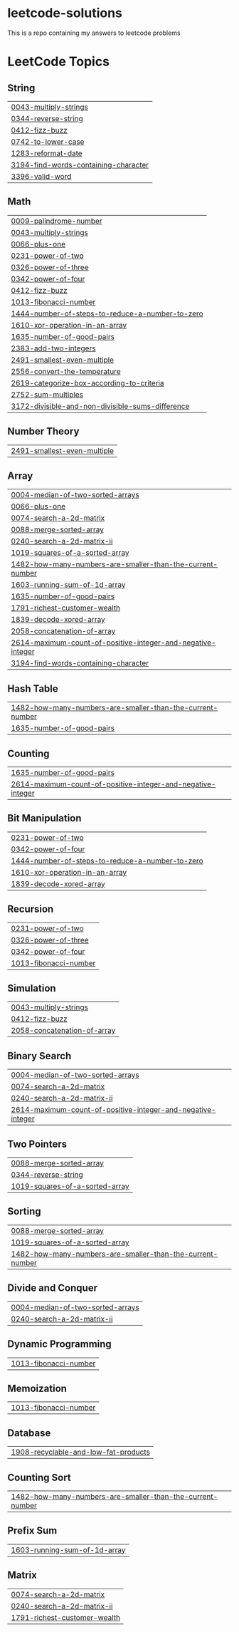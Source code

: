 # leetcode-solutions
This is a repo containing my answers to leetcode problems
<!---LeetCode Topics Start-->
# LeetCode Topics
## String
|  |
| ------- |
| [0043-multiply-strings](https://github.com/chengat/leetcode-solutions/tree/master/0043-multiply-strings) |
| [0344-reverse-string](https://github.com/chengat/leetcode-solutions/tree/master/0344-reverse-string) |
| [0412-fizz-buzz](https://github.com/chengat/leetcode-solutions/tree/master/0412-fizz-buzz) |
| [0742-to-lower-case](https://github.com/chengat/leetcode-solutions/tree/master/0742-to-lower-case) |
| [1283-reformat-date](https://github.com/chengat/leetcode-solutions/tree/master/1283-reformat-date) |
| [3194-find-words-containing-character](https://github.com/chengat/leetcode-solutions/tree/master/3194-find-words-containing-character) |
| [3396-valid-word](https://github.com/chengat/leetcode-solutions/tree/master/3396-valid-word) |
## Math
|  |
| ------- |
| [0009-palindrome-number](https://github.com/chengat/leetcode-solutions/tree/master/0009-palindrome-number) |
| [0043-multiply-strings](https://github.com/chengat/leetcode-solutions/tree/master/0043-multiply-strings) |
| [0066-plus-one](https://github.com/chengat/leetcode-solutions/tree/master/0066-plus-one) |
| [0231-power-of-two](https://github.com/chengat/leetcode-solutions/tree/master/0231-power-of-two) |
| [0326-power-of-three](https://github.com/chengat/leetcode-solutions/tree/master/0326-power-of-three) |
| [0342-power-of-four](https://github.com/chengat/leetcode-solutions/tree/master/0342-power-of-four) |
| [0412-fizz-buzz](https://github.com/chengat/leetcode-solutions/tree/master/0412-fizz-buzz) |
| [1013-fibonacci-number](https://github.com/chengat/leetcode-solutions/tree/master/1013-fibonacci-number) |
| [1444-number-of-steps-to-reduce-a-number-to-zero](https://github.com/chengat/leetcode-solutions/tree/master/1444-number-of-steps-to-reduce-a-number-to-zero) |
| [1610-xor-operation-in-an-array](https://github.com/chengat/leetcode-solutions/tree/master/1610-xor-operation-in-an-array) |
| [1635-number-of-good-pairs](https://github.com/chengat/leetcode-solutions/tree/master/1635-number-of-good-pairs) |
| [2383-add-two-integers](https://github.com/chengat/leetcode-solutions/tree/master/2383-add-two-integers) |
| [2491-smallest-even-multiple](https://github.com/chengat/leetcode-solutions/tree/master/2491-smallest-even-multiple) |
| [2556-convert-the-temperature](https://github.com/chengat/leetcode-solutions/tree/master/2556-convert-the-temperature) |
| [2619-categorize-box-according-to-criteria](https://github.com/chengat/leetcode-solutions/tree/master/2619-categorize-box-according-to-criteria) |
| [2752-sum-multiples](https://github.com/chengat/leetcode-solutions/tree/master/2752-sum-multiples) |
| [3172-divisible-and-non-divisible-sums-difference](https://github.com/chengat/leetcode-solutions/tree/master/3172-divisible-and-non-divisible-sums-difference) |
## Number Theory
|  |
| ------- |
| [2491-smallest-even-multiple](https://github.com/chengat/leetcode-solutions/tree/master/2491-smallest-even-multiple) |
## Array
|  |
| ------- |
| [0004-median-of-two-sorted-arrays](https://github.com/chengat/leetcode-solutions/tree/master/0004-median-of-two-sorted-arrays) |
| [0066-plus-one](https://github.com/chengat/leetcode-solutions/tree/master/0066-plus-one) |
| [0074-search-a-2d-matrix](https://github.com/chengat/leetcode-solutions/tree/master/0074-search-a-2d-matrix) |
| [0088-merge-sorted-array](https://github.com/chengat/leetcode-solutions/tree/master/0088-merge-sorted-array) |
| [0240-search-a-2d-matrix-ii](https://github.com/chengat/leetcode-solutions/tree/master/0240-search-a-2d-matrix-ii) |
| [1019-squares-of-a-sorted-array](https://github.com/chengat/leetcode-solutions/tree/master/1019-squares-of-a-sorted-array) |
| [1482-how-many-numbers-are-smaller-than-the-current-number](https://github.com/chengat/leetcode-solutions/tree/master/1482-how-many-numbers-are-smaller-than-the-current-number) |
| [1603-running-sum-of-1d-array](https://github.com/chengat/leetcode-solutions/tree/master/1603-running-sum-of-1d-array) |
| [1635-number-of-good-pairs](https://github.com/chengat/leetcode-solutions/tree/master/1635-number-of-good-pairs) |
| [1791-richest-customer-wealth](https://github.com/chengat/leetcode-solutions/tree/master/1791-richest-customer-wealth) |
| [1839-decode-xored-array](https://github.com/chengat/leetcode-solutions/tree/master/1839-decode-xored-array) |
| [2058-concatenation-of-array](https://github.com/chengat/leetcode-solutions/tree/master/2058-concatenation-of-array) |
| [2614-maximum-count-of-positive-integer-and-negative-integer](https://github.com/chengat/leetcode-solutions/tree/master/2614-maximum-count-of-positive-integer-and-negative-integer) |
| [3194-find-words-containing-character](https://github.com/chengat/leetcode-solutions/tree/master/3194-find-words-containing-character) |
## Hash Table
|  |
| ------- |
| [1482-how-many-numbers-are-smaller-than-the-current-number](https://github.com/chengat/leetcode-solutions/tree/master/1482-how-many-numbers-are-smaller-than-the-current-number) |
| [1635-number-of-good-pairs](https://github.com/chengat/leetcode-solutions/tree/master/1635-number-of-good-pairs) |
## Counting
|  |
| ------- |
| [1635-number-of-good-pairs](https://github.com/chengat/leetcode-solutions/tree/master/1635-number-of-good-pairs) |
| [2614-maximum-count-of-positive-integer-and-negative-integer](https://github.com/chengat/leetcode-solutions/tree/master/2614-maximum-count-of-positive-integer-and-negative-integer) |
## Bit Manipulation
|  |
| ------- |
| [0231-power-of-two](https://github.com/chengat/leetcode-solutions/tree/master/0231-power-of-two) |
| [0342-power-of-four](https://github.com/chengat/leetcode-solutions/tree/master/0342-power-of-four) |
| [1444-number-of-steps-to-reduce-a-number-to-zero](https://github.com/chengat/leetcode-solutions/tree/master/1444-number-of-steps-to-reduce-a-number-to-zero) |
| [1610-xor-operation-in-an-array](https://github.com/chengat/leetcode-solutions/tree/master/1610-xor-operation-in-an-array) |
| [1839-decode-xored-array](https://github.com/chengat/leetcode-solutions/tree/master/1839-decode-xored-array) |
## Recursion
|  |
| ------- |
| [0231-power-of-two](https://github.com/chengat/leetcode-solutions/tree/master/0231-power-of-two) |
| [0326-power-of-three](https://github.com/chengat/leetcode-solutions/tree/master/0326-power-of-three) |
| [0342-power-of-four](https://github.com/chengat/leetcode-solutions/tree/master/0342-power-of-four) |
| [1013-fibonacci-number](https://github.com/chengat/leetcode-solutions/tree/master/1013-fibonacci-number) |
## Simulation
|  |
| ------- |
| [0043-multiply-strings](https://github.com/chengat/leetcode-solutions/tree/master/0043-multiply-strings) |
| [0412-fizz-buzz](https://github.com/chengat/leetcode-solutions/tree/master/0412-fizz-buzz) |
| [2058-concatenation-of-array](https://github.com/chengat/leetcode-solutions/tree/master/2058-concatenation-of-array) |
## Binary Search
|  |
| ------- |
| [0004-median-of-two-sorted-arrays](https://github.com/chengat/leetcode-solutions/tree/master/0004-median-of-two-sorted-arrays) |
| [0074-search-a-2d-matrix](https://github.com/chengat/leetcode-solutions/tree/master/0074-search-a-2d-matrix) |
| [0240-search-a-2d-matrix-ii](https://github.com/chengat/leetcode-solutions/tree/master/0240-search-a-2d-matrix-ii) |
| [2614-maximum-count-of-positive-integer-and-negative-integer](https://github.com/chengat/leetcode-solutions/tree/master/2614-maximum-count-of-positive-integer-and-negative-integer) |
## Two Pointers
|  |
| ------- |
| [0088-merge-sorted-array](https://github.com/chengat/leetcode-solutions/tree/master/0088-merge-sorted-array) |
| [0344-reverse-string](https://github.com/chengat/leetcode-solutions/tree/master/0344-reverse-string) |
| [1019-squares-of-a-sorted-array](https://github.com/chengat/leetcode-solutions/tree/master/1019-squares-of-a-sorted-array) |
## Sorting
|  |
| ------- |
| [0088-merge-sorted-array](https://github.com/chengat/leetcode-solutions/tree/master/0088-merge-sorted-array) |
| [1019-squares-of-a-sorted-array](https://github.com/chengat/leetcode-solutions/tree/master/1019-squares-of-a-sorted-array) |
| [1482-how-many-numbers-are-smaller-than-the-current-number](https://github.com/chengat/leetcode-solutions/tree/master/1482-how-many-numbers-are-smaller-than-the-current-number) |
## Divide and Conquer
|  |
| ------- |
| [0004-median-of-two-sorted-arrays](https://github.com/chengat/leetcode-solutions/tree/master/0004-median-of-two-sorted-arrays) |
| [0240-search-a-2d-matrix-ii](https://github.com/chengat/leetcode-solutions/tree/master/0240-search-a-2d-matrix-ii) |
## Dynamic Programming
|  |
| ------- |
| [1013-fibonacci-number](https://github.com/chengat/leetcode-solutions/tree/master/1013-fibonacci-number) |
## Memoization
|  |
| ------- |
| [1013-fibonacci-number](https://github.com/chengat/leetcode-solutions/tree/master/1013-fibonacci-number) |
## Database
|  |
| ------- |
| [1908-recyclable-and-low-fat-products](https://github.com/chengat/leetcode-solutions/tree/master/1908-recyclable-and-low-fat-products) |
## Counting Sort
|  |
| ------- |
| [1482-how-many-numbers-are-smaller-than-the-current-number](https://github.com/chengat/leetcode-solutions/tree/master/1482-how-many-numbers-are-smaller-than-the-current-number) |
## Prefix Sum
|  |
| ------- |
| [1603-running-sum-of-1d-array](https://github.com/chengat/leetcode-solutions/tree/master/1603-running-sum-of-1d-array) |
## Matrix
|  |
| ------- |
| [0074-search-a-2d-matrix](https://github.com/chengat/leetcode-solutions/tree/master/0074-search-a-2d-matrix) |
| [0240-search-a-2d-matrix-ii](https://github.com/chengat/leetcode-solutions/tree/master/0240-search-a-2d-matrix-ii) |
| [1791-richest-customer-wealth](https://github.com/chengat/leetcode-solutions/tree/master/1791-richest-customer-wealth) |
<!---LeetCode Topics End-->
